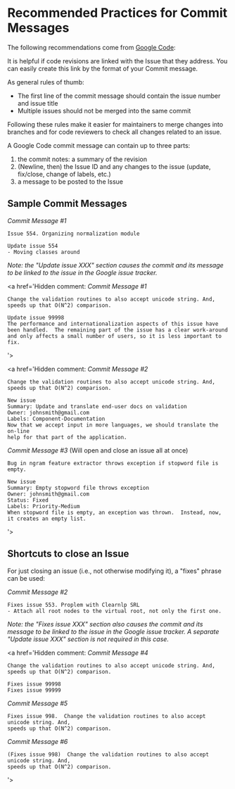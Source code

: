 # Recommended Practices for Commit Messages #

The following recommendations come from [Google Code](http://code.google.com/p/support/wiki/IssueTracker#Integration_with_version_control):

It is helpful if code revisions are linked with the Issue that they address.  You can easily create this link by the format of your Commit message.

As general rules of thumb:

  * The first line of the commit message should contain the issue number and issue title
  * Multiple issues should not be merged into the same commit

Following these rules make it easier for maintainers to merge changes into branches and for code reviewers to check all changes related to an issue.

A Google Code commit message can contain up to three parts:
  1. the commit notes: a summary of the revision
  1. (Newline, then) the Issue ID and any changes to the issue (update, fix/close, change of labels, etc.)
  1. a message to be posted to the Issue

## Sample Commit Messages ##

_Commit Message #1_
```
Issue 554. Organizing normalization module

Update issue 554
- Moving classes around
```

_Note: the "Update issue XXX" section causes the commit and its message to be linked to the issue in the Google issue tracker._

<a href='Hidden comment: _Commit Message #1_
```
Change the validation routines to also accept unicode string. And,
speeds up that O(N^2) comparison.

Update issue 99998
The performance and internationalization aspects of this issue have
been handled.  The remaining part of the issue has a clear work-around
and only affects a small number of users, so it is less important to fix.
```
'></a>

<a href='Hidden comment: 
_Commit Message #2_
```
Change the validation routines to also accept unicode string. And,
speeds up that O(N^2) comparison.

New issue
Summary: Update and translate end-user docs on validation
Owner: johnsmith@gmail.com
Labels: Component-Documentation
Now that we accept input in more languages, we should translate the on-line
help for that part of the application.
```

_Commit Message #3_ (Will open and close an issue all at once)

```
Bug in ngram feature extractor throws exception if stopword file is empty.

New issue
Summary: Empty stopword file throws exception
Owner: johnsmith@gmail.com
Status: Fixed
Labels: Priority-Medium
When stopword file is empty, an exception was thrown.  Instead, now, it creates an empty list.
```
'></a>

## Shortcuts to close an Issue ##

For just closing an issue (i.e., not otherwise modifying it), a "fixes" phrase can be used:

_Commit Message #2_
```
Fixes issue 553. Proplem with Clearnlp SRL
- Attach all root nodes to the virtual root, not only the first one.
```

_Note: the "Fixes issue XXX" section also causes the commit and its message to be linked to the issue in the Google issue tracker. A separate "Update issue XXX" section is not required in this case._

<a href='Hidden comment: 
_Commit Message #4_
```
Change the validation routines to also accept unicode string. And,
speeds up that O(N^2) comparison.

Fixes issue 99998
Fixes issue 99999
```

_Commit Message #5_
```
Fixes issue 998.  Change the validation routines to also accept unicode string. And,
speeds up that O(N^2) comparison.
```

_Commit Message #6_
```
(Fixes issue 998)  Change the validation routines to also accept unicode string. And,
speeds up that O(N^2) comparison.
```
'></a>